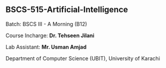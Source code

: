 ## BSCS-515-Artificial-Intelligence

Batch: BSCS III - A Morning (B12)


Course Incharge: **Dr. Tehseen Jilani**

Lab Assistant: **Mr. Usman Amjad**


Department of Computer Science (UBIT), University of Karachi
